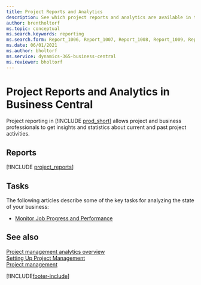 ```yaml
---
title: Project Reports and Analytics
description: See which project reports and analytics are available in the standard version of Business Central so that you can keep track of your business.
author: brentholtorf
ms.topic: conceptual
ms.search.keywords: reporting
ms.search.form: Report_1006, Report_1007, Report_1008, Report_1009, Report_1010, Report_1011, Report_1012, Report_1013, Report_1014, Report_1015
ms.date: 06/01/2021
ms.author: bholtorf
ms.service: dynamics-365-business-central
ms.reviewer: bholtorf
---
```

# Project Reports and Analytics in Business Central

Project reporting in [!INCLUDE [prod_short](includes/prod_short.md)] allows project and business professionals to get insights and statistics about current and past project activities.  

## Reports

[!INCLUDE [project_reports](includes/project-reports-include.md)]

## Tasks

The following articles describe some of the key tasks for analyzing the state of your business:

* [Monitor Job Progress and Performance](projects-how-monitor-progress-performance.md)  


## See also

[Project management analytics overview](projects-analytics-overview.md)  
[Setting Up Project Management](projects-setup-projects.md)  
[Project management](projects-manage-projects.md)  

[!INCLUDE[footer-include](includes/footer-banner.md)]
